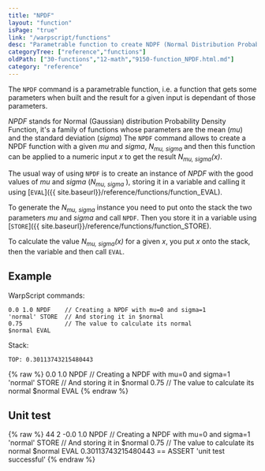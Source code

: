 ```yaml
---
title: "NPDF"
layout: "function"
isPage: "true"
link: "/warpscript/functions"
desc: "Parametrable function to create NDPF (Normal Distribution Probability Density Functions)"
categoryTree: ["reference","functions"]
oldPath: ["30-functions","12-math","9150-function_NPDF.html.md"]
category: "reference"
---
```

 

The `NPDF` command is a parametrable function, i.e. a function that gets some parameters when built and the result for a given input is dependant of those parameters. 

*NPDF* stands for Normal (Gaussian) distribution Probability Density Function, it's a family of functions whose parameters are the mean (*mu*) and the standard deviation (*sigma*)  The `NPDF` command allows to create a NPDF function with a given *mu* and *sigma*, *N<sub>mu, sigma</sub>* and then this function can be applied to a numeric input *x* to get the result *N<sub>mu, sigma</sub>(x)*.



The usual way of using `NPDF` is to create an instance of *NPDF* with the good values of *mu* and *sigma* (*N<sub>mu, sigma</sub>* ), storing it in a variable and calling it using [`EVAL`]({{ site.baseurl}}/reference/functions/function_EVAL). 

To generate the *N<sub>mu, sigma</sub>* instance you need to put onto the stack the two parameters *mu* and *sigma* and call `NPDF`.
Then you store it in a variable using [`STORE`]({{ site.baseurl}}/reference/functions/function_STORE). 

To calculate the value *N<sub>mu, sigma</sub>(x)* for a given *x*, you put *x* onto the stack, then the variable and then call `EVAL`.



## Example ##

WarpScript commands:

    0.0 1.0 NPDF    // Creating a NPDF with mu=0 and sigma=1
    'normal' STORE  // And storing it in $normal
    0.75            // The value to calculate its normal
    $normal EVAL

Stack: 

    TOP: 0.30113743215480443


{% raw %}
<warp10-warpscript-widget backend="{{backend}}"  exec-endpoint="{{execEndpoint}}">0.0 1.0 NPDF    // Creating a NPDF with mu=0 and sigma=1
'normal' STORE  // And storing it in $normal
0.75            // The value to calculate its normal
$normal EVAL
</warp10-warpscript-widget>
{% endraw %}    


## Unit test ##

{% raw %}
<warp10-warpscript-widget backend="{{backend}}"  exec-endpoint="{{execEndpoint}}">44 2 -0.0 1.0 NPDF    // Creating a NPDF with mu=0 and sigma=1
'normal' STORE  // And storing it in $normal
0.75            // The value to calculate its normal
$normal EVAL
0.30113743215480443 == ASSERT
'unit test successful'
</warp10-warpscript-widget>
{% endraw %}        
